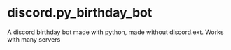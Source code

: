# discord.py_birthday_bot
A discord birthday bot made with python, made without discord.ext. Works with many servers
